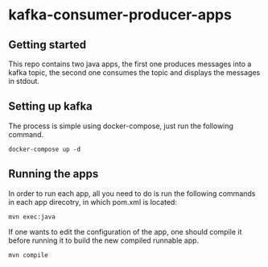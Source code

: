 # kafka-consumer-producer-apps

## Getting started

This repo contains two java apps, the first one produces messages into a kafka topic, the second one consumes the topic and displays the messages in stdout.

## Setting up kafka

The process is simple using docker-compose, just run the following command.

```
docker-compose up -d
```

## Running the apps

In order to run each app, all you need to do is run the following commands in each app direcotry, in which pom.xml is located:

```
mvn exec:java
```

If one wants to edit the configuration of the app, one should compile it before running it to build the new compiled runnable app.

```
mvn compile
```

